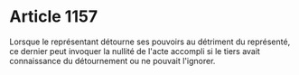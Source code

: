 # Article 1157

Lorsque le représentant détourne ses pouvoirs au détriment du représenté, ce dernier peut invoquer la nullité de l'acte accompli si le tiers avait connaissance du détournement ou ne pouvait l'ignorer.